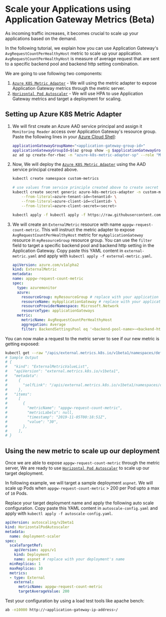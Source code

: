 # Scale your Applications using Application Gateway Metrics (Beta)

As incoming traffic increases, it becomes crucial to scale up your applications based on the demand.

In the following tutorial, we explain how you can use Application Gateway's `AvgRequestCountPerHealthyHost` metric to scale up your application. `AvgRequestCountPerHealthyHost` is measure of average request that are sent to a specific backend pool and backend http setting combination.

We are going to use following two components:

1. [`Azure K8S Metric Adapter`](https://github.com/Azure/azure-k8s-metrics-adapter) - We will using the metric adapter to expose Application Gateway metrics through the metric server.
1. [`Horizontal Pod Autoscaler`](https://docs.microsoft.com/en-us/azure/aks/concepts-scale#horizontal-pod-autoscaler) - We will use HPA to use Application Gateway metrics and target a deployment for scaling.

## Setting up Azure K8S Metric Adapter

1. We will first create an Azure AAD service principal and assign it `Monitoring Reader` access over Application Gateway's resource group. Paste the following lines in your [Azure Cloud Shell](https://shell.azure.com/):
    ```bash
    applicationGatewayGroupName="<application-gateway-group-id>"
    applicationGatewayGroupId=$(az group show -g $applicationGatewayGroupName -o tsv --query "id")
    az ad sp create-for-rbac -n "azure-k8s-metric-adapter-sp" --role "Monitoring Reader" --scopes applicationGatewayGroupId
    ```

1. Now, We will deploy the [`Azure K8S Metric Adapter`](https://github.com/Azure/azure-k8s-metrics-adapter) using the AAD service principal created above.

    ```bash
    kubectl create namespace custom-metrics

    # use values from service principle created above to create secret
    kubectl create secret generic azure-k8s-metrics-adapter -n custom-metrics \
        --from-literal=azure-tenant-id=<tenantid> \
        --from-literal=azure-client-id=<clientid> \
        --from-literal=azure-client-secret=<secret>

    kubectl apply -f kubectl apply -f https://raw.githubusercontent.com/Azure/azure-k8s-metrics-adapter/master/deploy/adapter.yaml -n custom-metrics
    ```

1. We will create an `ExternalMetric` resource with name `appgw-request-count-metric`. This will instruct the metric adapter to expose `AvgRequestCountPerHealthyHost` metric for `myApplicationGateway` resource in `myResourceGroup` resource group. You can use the `filter` field to target a specific backend pool and backend http setting in the Application Gateway. Copy paste this YAML content in `external-metric.yaml` and apply with `kubectl apply -f external-metric.yaml`.

    ```yaml
    apiVersion: azure.com/v1alpha2
    kind: ExternalMetric
    metadata:
    name: appgw-request-count-metric
    spec:
      type: azuremonitor
      azure:
        resourceGroup: myResourceGroup # replace with your application gateway's resource group name
        resourceName: myApplicationGateway # replace with your application gateway's name
        resourceProviderNamespace: Microsoft.Network
        resourceType: applicationGateways
      metric:
        metricName: AvgRequestCountPerHealthyHost
        aggregation: Average
        filter: BackendSettingsPool eq '<backend-pool-name>~<backend-http-setting-name>' # optional
    ```

You can now make a request to the metric server to see if our new metric is getting exposed:
```bash
kubectl get --raw "/apis/external.metrics.k8s.io/v1beta1/namespaces/default/appgw-request-count-metric"
# Sample Output
# {
#   "kind": "ExternalMetricValueList",
#   "apiVersion": "external.metrics.k8s.io/v1beta1",
#   "metadata":
#     {
#       "selfLink": "/apis/external.metrics.k8s.io/v1beta1/namespaces/default/appgw-request-count-metric",
#     },
#   "items":
#     [
#       {
#         "metricName": "appgw-request-count-metric",
#         "metricLabels": null,
#         "timestamp": "2019-11-05T00:18:51Z",
#         "value": "30",
#       },
#     ],
# }
```

## Using the new metric to scale up our deployment

Once we are able to expose `appgw-request-count-metric` through the metric server, We are ready to use [`Horizontal Pod Autoscaler`](https://docs.microsoft.com/en-us/azure/aks/concepts-scale#horizontal-pod-autoscaler) to scale up our target deployment.

In following example, we will target a sample deployment `aspnet`. We will scale up Pods when `appgw-request-count-metric` > 200 per Pod upto a max of `10` Pods.

Replace your target deployment name and apply the following auto scale configuration. Copy paste this YAML content in `autoscale-config.yaml` and apply with `kubectl apply -f autoscale-config.yaml`.
```yaml
apiVersion: autoscaling/v2beta1
kind: HorizontalPodAutoscaler
metadata:
  name: deployment-scaler
spec:
  scaleTargetRef:
    apiVersion: apps/v1
    kind: Deployment
    name: aspnet # replace with your deployment's name
  minReplicas: 1
  maxReplicas: 10
  metrics:
  - type: External
    external:
      metricName: appgw-request-count-metric
      targetAverageValue: 200
```

Test your configuration by using a load test tools like apache bench:
```bash
ab -n10000 http://<application-gateway-ip-address>/
```